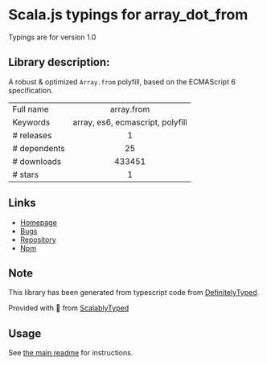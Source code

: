 
# Scala.js typings for array_dot_from

Typings are for version 1.0

## Library description:
A robust & optimized `Array.from` polyfill, based on the ECMAScript 6 specification.

|                    |                 |
| ------------------ | :-------------: |
| Full name          | array.from |
| Keywords           | array, es6, ecmascript, polyfill |
| # releases         | 1 |
| # dependents       | 25 |
| # downloads        | 433451 |
| # stars            | 1 |

## Links
- [Homepage](https://mths.be/array-from)
- [Bugs](https://github.com/mathiasbynens/Array.from/issues)
- [Repository](https://github.com/mathiasbynens/Array.from)
- [Npm](https://www.npmjs.com/package/array.from)
    


## Note
This library has been generated from typescript code from [DefinitelyTyped](https://definitelytyped.org).

Provided with :purple_heart: from [ScalablyTyped](https://github.com/oyvindberg/ScalablyTyped)

## Usage
See [the main readme](../../readme.md) for instructions.



